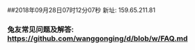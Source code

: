 ##2018年09月28日07时12分07秒 新址: 159.65.211.81
### 兔友常见问题及解答: https://github.com/wanggonging/d/blob/w/FAQ.md
